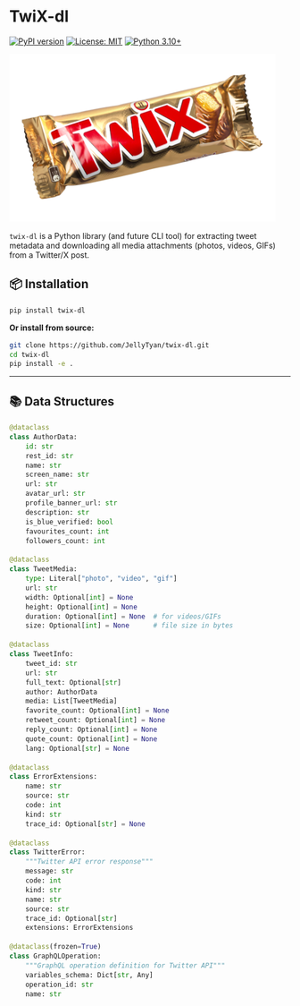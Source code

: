 # TwiX-dl

[![PyPI version](https://badge.fury.io/py/twix-dl.svg)](https://badge.fury.io/py/twix-dl)
[![License: MIT](https://img.shields.io/badge/License-MIT-yellow.svg)](https://opensource.org/licenses/MIT)
[![Python 3.10+](https://img.shields.io/badge/python-3.10+-blue.svg)](https://www.python.org/downloads/)

<img src="https://raw.githubusercontent.com/JellyTyan/twix-dl/main/.github/assets/twix.png" height="300px"/>

`twix-dl` is a Python library (and future CLI tool) for extracting tweet metadata and downloading all media attachments (photos, videos, GIFs) from a Twitter/X post.

## 📦 Installation

```bash
pip install twix-dl
```

**Or install from source:**

```bash
git clone https://github.com/JellyTyan/twix-dl.git
cd twix-dl
pip install -e .
```



---

## 📚 Data Structures

```python
@dataclass
class AuthorData:
    id: str
    rest_id: str
    name: str
    screen_name: str
    url: str
    avatar_url: str
    profile_banner_url: str
    description: str
    is_blue_verified: bool
    favourites_count: int
    followers_count: int

@dataclass
class TweetMedia:
    type: Literal["photo", "video", "gif"]
    url: str
    width: Optional[int] = None
    height: Optional[int] = None
    duration: Optional[int] = None  # for videos/GIFs
    size: Optional[int] = None      # file size in bytes

@dataclass
class TweetInfo:
    tweet_id: str
    url: str
    full_text: Optional[str]
    author: AuthorData
    media: List[TweetMedia]
    favorite_count: Optional[int] = None
    retweet_count: Optional[int] = None
    reply_count: Optional[int] = None
    quote_count: Optional[int] = None
    lang: Optional[str] = None

@dataclass
class ErrorExtensions:
    name: str
    source: str
    code: int
    kind: str
    trace_id: Optional[str] = None

@dataclass
class TwitterError:
    """Twitter API error response"""
    message: str
    code: int
    kind: str
    name: str
    source: str
    trace_id: Optional[str]
    extensions: ErrorExtensions

@dataclass(frozen=True)
class GraphQLOperation:
    """GraphQL operation definition for Twitter API"""
    variables_schema: Dict[str, Any]
    operation_id: str
    name: str
```
